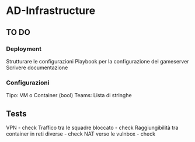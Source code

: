 # AD-Infrastructure

## TO DO

### Deployment
Strutturare le configurazioni
Playbook per la configurazione del gameserver
Scrivere documentazione

### Configurazioni
Tipo: VM o Container (bool)
Teams: Lista di stringhe


## Tests
VPN - check
Traffico tra le squadre bloccato - check
Raggiungibilità tra container in reti diverse - check
NAT verso le vulnbox - check
